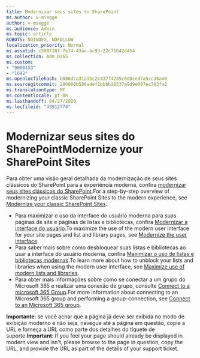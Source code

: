 ```yaml
---
title: Modernizar seus sites do SharePoint
ms.author: v-miegge
author: v-miegge
ms.audience: Admin
ms.topic: article
ROBOTS: NOINDEX, NOFOLLOW
localization_priority: Normal
ms.assetid: c508f18f-7e74-43ac-bc93-22c71642d454
ms.collection: Adm_O365
ms.custom:
- "9000153"
- "1692"
ms.openlocfilehash: b886dca3123bc2c437f4235c8d8ced7a5cc36a40
ms.sourcegitcommit: 286000b588adef1bbbb28337a9d9e087ec783fa2
ms.translationtype: MT
ms.contentlocale: pt-BR
ms.lasthandoff: 04/27/2020
ms.locfileid: "43912774"
---
```

# <a name="modernize-your-sharepoint-sites"></a><span data-ttu-id="94217-102">Modernizar seus sites do SharePoint</span><span class="sxs-lookup"><span data-stu-id="94217-102">Modernize your SharePoint Sites</span></span>

<span data-ttu-id="94217-103">Para obter uma visão geral detalhada da modernização de seus sites clássicos do SharePoint para a experiência moderna, confira [modernizar seus sites clássicos do SharePoint](https://docs.microsoft.com/sharepoint/dev/transform/modernize-classic-sites).</span><span class="sxs-lookup"><span data-stu-id="94217-103">For a step-by-step overview of modernizing your classic SharePoint Sites to the modern experience, see [Modernize your classic SharePoint Sites](https://docs.microsoft.com/sharepoint/dev/transform/modernize-classic-sites).</span></span>

* <span data-ttu-id="94217-104">Para maximizar o uso da interface do usuário moderna para suas páginas de site e páginas de listas e bibliotecas, confira [Modernizar a interface do usuário](https://docs.microsoft.com/sharepoint/dev/transform/modernize-userinterface).</span><span class="sxs-lookup"><span data-stu-id="94217-104">To maximize the use of the modern user interface for your site pages and list and library pages, see [Modernize the user interface](https://docs.microsoft.com/sharepoint/dev/transform/modernize-userinterface).</span></span>
* <span data-ttu-id="94217-105">Para saber mais sobre como desbloquear suas listas e bibliotecas ao usar a interface do usuário moderna, confira [Maximizar o uso de listas e bibliotecas modernas](https://docs.microsoft.com/sharepoint/dev/transform/modernize-userinterface-lists-and-libraries).</span><span class="sxs-lookup"><span data-stu-id="94217-105">To learn more about how to unblock your lists and libraries when using the modern user interface, see [Maximize use of modern lists and libraries](https://docs.microsoft.com/sharepoint/dev/transform/modernize-userinterface-lists-and-libraries).</span></span>
* <span data-ttu-id="94217-106">Para obter mais informações sobre como se conectar a um grupo do Microsoft 365 e realizar uma conexão de grupo, consulte [Connect to a microsoft 365 Group](https://docs.microsoft.com/sharepoint/dev/transform/modernize-connect-to-office365-group).</span><span class="sxs-lookup"><span data-stu-id="94217-106">For more information about connecting to an Microsoft 365 group and performing a group-connection, see [Connect to an Microsoft 365 group](https://docs.microsoft.com/sharepoint/dev/transform/modernize-connect-to-office365-group).</span></span>

<span data-ttu-id="94217-107">**Importante**: se você achar que a página já deve ser exibida no modo de exibição moderno e não seja, navegue até a página em questão, copie a URL e forneça a URL como parte dos detalhes do tíquete de suporte.</span><span class="sxs-lookup"><span data-stu-id="94217-107">**Important**: If you feel your page should already be displayed in modern view and isn't, please browse to the page in question, copy the URL, and provide the URL as part of the details of your support ticket.</span></span>
